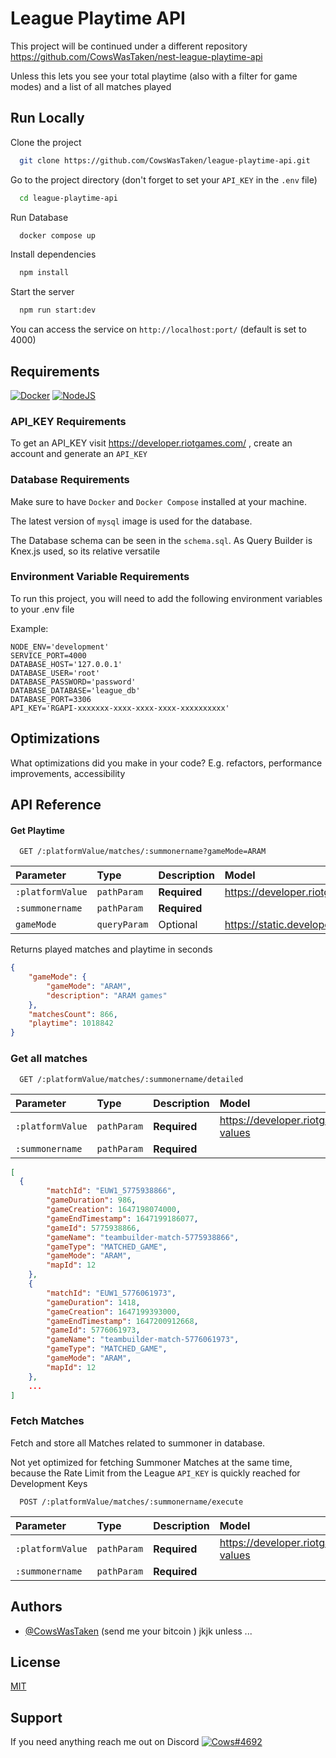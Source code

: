 # League Playtime API

This project will be continued under a different repository https://github.com/CowsWasTaken/nest-league-playtime-api

Unless this lets you see your total playtime (also with a filter for game modes) and a list of all matches played

## Run Locally

Clone the project

```bash
  git clone https://github.com/CowsWasTaken/league-playtime-api.git
```

Go to the project directory (don't forget to set your `API_KEY` in the `.env` file)

```bash
  cd league-playtime-api
```

Run Database

```bash
  docker compose up
```

Install dependencies

```bash
  npm install
```

Start the server

```bash
  npm run start:dev
```

You can access the service on `http://localhost:port/` (default is set to 4000)

## Requirements

[![Docker](https://img.shields.io/badge/docker-%230db7ed.svg?style=for-the-badge&logo=docker&logoColor=white)](https://docs.docker.com/get-docker/)
[![NodeJS](https://img.shields.io/badge/node.js-6DA55F?style=for-the-badge&logo=node.js&logoColor=white)](https://nodejs.org/en/download/)

### API_KEY Requirements

To get an API_KEY visit https://developer.riotgames.com/ , create an account and generate an `API_KEY`

### Database Requirements

Make sure to have `Docker` and `Docker Compose` installed at your machine.

The latest version of `mysql` image is used for the database.

The Database schema can be seen in the `schema.sql`. As Query Builder is Knex.js used, so its relative versatile

### Environment Variable Requirements

To run this project, you will need to add the following environment variables to your .env file

Example:

```dotenv
NODE_ENV='development'
SERVICE_PORT=4000
DATABASE_HOST='127.0.0.1'
DATABASE_USER='root'
DATABASE_PASSWORD='password'
DATABASE_DATABASE='league_db'
DATABASE_PORT=3306
API_KEY='RGAPI-xxxxxxx-xxxx-xxxx-xxxx-xxxxxxxxxx'
```

## Optimizations

What optimizations did you make in your code? E.g. refactors, performance improvements, accessibility

## API Reference

#### Get Playtime 

```http request
  GET /:platformValue/matches/:summonername?gameMode=ARAM
```

| Parameter        | Type         | Description  | Model                                                          |
|:-----------------|:-------------|:-------------|:---------------------------------------------------------------|
| `:platformValue` | `pathParam`  | **Required** | https://developer.riotgames.com/docs/lol#_routing-values       |
| `:summonername`  | `pathParam`  | **Required** ||
| `gameMode`       | `queryParam` | Optional     | https://static.developer.riotgames.com/docs/lol/gameModes.json |

Returns played matches and playtime in seconds

``` json
{
    "gameMode": {
        "gameMode": "ARAM",
        "description": "ARAM games"
    },
    "matchesCount": 866,
    "playtime": 1018842
}
```

### Get all matches

```http request
  GET /:platformValue/matches/:summonername/detailed
```

| Parameter        | Type        | Description  | Model                                                    |
|:-----------------|:------------|:-------------|:---------------------------------------------------------|
| `:platformValue` | `pathParam` | **Required** | https://developer.riotgames.com/docs/lol#_routing-values |
| `:summonername`  | `pathParam` | **Required** ||

``` json
[
  {
        "matchId": "EUW1_5775938866",
        "gameDuration": 986,
        "gameCreation": 1647198074000,
        "gameEndTimestamp": 1647199186077,
        "gameId": 5775938866,
        "gameName": "teambuilder-match-5775938866",
        "gameType": "MATCHED_GAME",
        "gameMode": "ARAM",
        "mapId": 12
    },
    {
        "matchId": "EUW1_5776061973",
        "gameDuration": 1418,
        "gameCreation": 1647199393000,
        "gameEndTimestamp": 1647200912668,
        "gameId": 5776061973,
        "gameName": "teambuilder-match-5776061973",
        "gameType": "MATCHED_GAME",
        "gameMode": "ARAM",
        "mapId": 12
    }, 
    ...
]
```

### Fetch Matches

Fetch and store all Matches related to summoner in database.


Not yet optimized for fetching Summoner Matches at the same time, 
because the Rate Limit from the League `API_KEY` is quickly reached
for Development Keys

```http request
  POST /:platformValue/matches/:summonername/execute
```

| Parameter        | Type        | Description  | Model                                                    |
|:-----------------|:------------|:-------------|:---------------------------------------------------------|
| `:platformValue` | `pathParam` | **Required** | https://developer.riotgames.com/docs/lol#_routing-values |
| `:summonername`  | `pathParam` | **Required** ||

## Authors

- [@CowsWasTaken](https://github.com/CowsWasTaken) (send me your bitcoin )
    jkjk unless ...

## License

[MIT](https://choosealicense.com/licenses/mit/)

## Support

If you need anything reach me out on
Discord [![Cows#4692](https://badgen.net/badge/icon/discord?icon=discord&label)](https://discord.com/users/447331693708443668) 

